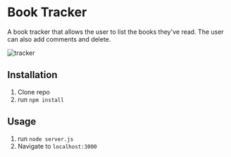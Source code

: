 # Book Tracker

A book tracker that allows the user to list the books they've read. The user can also add comments and delete.

![tracker](public/read.png)

## Installation

1. Clone repo
2. run `npm install`

## Usage

1. run `node server.js`
2. Navigate to `localhost:3000`
